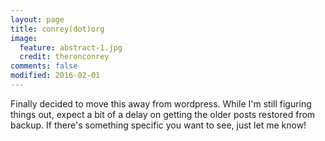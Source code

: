 ```yaml
---
layout: page
title: conrey(dot)org
image:
  feature: abstract-1.jpg
  credit: theronconrey 
comments: false
modified: 2016-02-01
---
```


Finally decided to move this away from wordpress.  While I'm still figuring things out, expect a bit of a delay on getting the older posts restored from backup.  If there's something specific you want to see, just let me know! 
